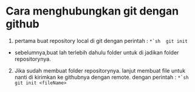 # Cara menghubungkan git dengan github
1. pertama buat repository local di git dengan perintah :
``*`sh 
git init
`` 
- sebelumnya,buat lah terlebih dahulu folder untuk di jadikan folder repositorynya.
2. Jika sudah membuat folder repositorynya. lanjut membuat file untuk nanti di kirimkan ke githubnya dengan remote. dengan perintah :
``*`sh 
git init <fileName>
`` 